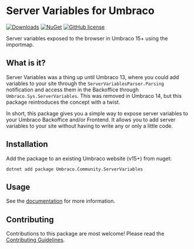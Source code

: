 # Server Variables for Umbraco

[![Downloads](https://img.shields.io/nuget/dt/Umbraco.Community.ServerVariables?color=cc9900)](https://www.nuget.org/packages/Umbraco.Community.ServerVariables/)
[![NuGet](https://img.shields.io/nuget/vpre/Umbraco.Community.ServerVariables?color=0273B3)](https://www.nuget.org/packages/Umbraco.Community.ServerVariables)
[![GitHub license](https://img.shields.io/github/license/iOvergaard/umbraco-servervariables?color=8AB803)](../LICENSE)

Server variables exposed to the browser in Umbraco 15+ using the importmap.

## What is it?

Server Variables was a thing up until Umbraco 13, where you could add variables to your site through the `ServerVariablesParser.Parsing` notification and access them in the Backoffice through `Umbraco.Sys.ServerVariables`. This was removed in Umbraco 14, but this package reintroduces the concept with a twist.

In short, this package gives you a simple way to expose server variables to your Umbraco Backoffice and/or Frontend. It allows you to add server variables to your site without having to write any or only a little code.

## Installation

Add the package to an existing Umbraco website (v15+) from nuget:

`dotnet add package Umbraco.Community.ServerVariables`

## Usage

See the [documentation](../docs/README.md) for more information.

## Contributing

Contributions to this package are most welcome! Please read the [Contributing Guidelines](CONTRIBUTING.md).
